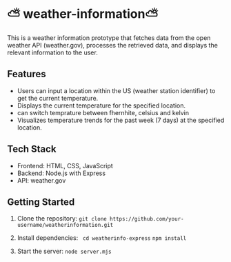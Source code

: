 # ⛅ weather-information⛅

This is a  weather information prototype that fetches data from the open weather API (weather.gov), processes the retrieved data, and displays the relevant information to the user.

## Features
- Users can input a location within the US (weather station identifier) to get the current temperature.
- Displays the current temperature for the specified location.
- can switch temprature between fhernhite, celsius and kelvin
- Visualizes temperature trends for the past week (7 days) at the specified location.

## Tech Stack
- Frontend: HTML, CSS, JavaScript
- Backend: Node.js with Express
- API: weather.gov

## Getting Started
1. Clone the repository:
   `
   git clone https://github.com/your-username/weatherinformation.git
   `
2. Install dependencies:
`
cd weatherinfo-express`
`
npm install 
`

3. Start the server:
`
node server.mjs
`

